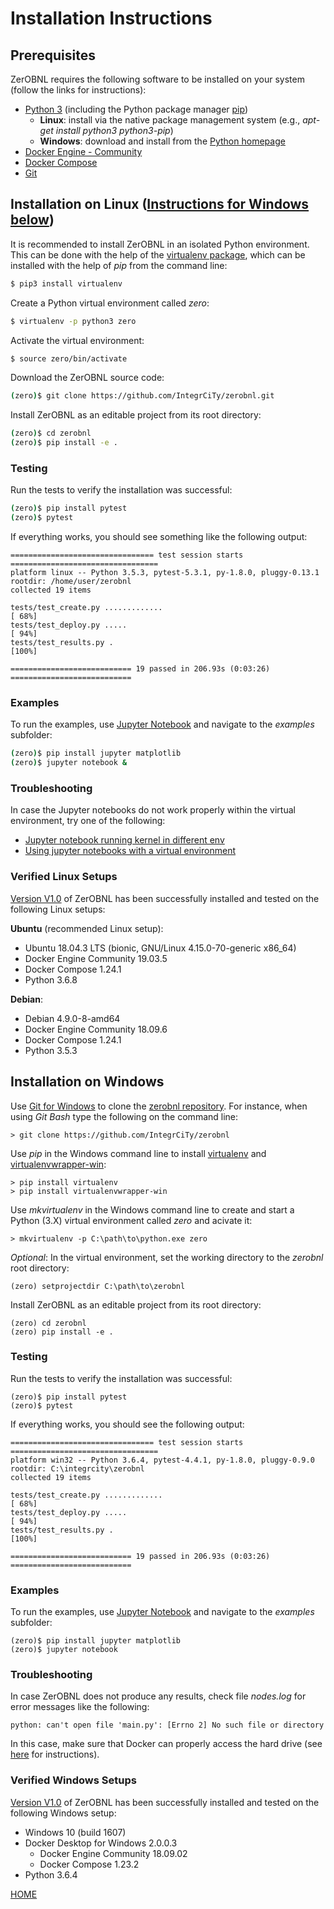 # Installation Instructions

## Prerequisites

ZerOBNL requires the following software to be installed on your system (follow the links for instructions):

 * [Python 3](https://wiki.python.org/moin/BeginnersGuide/Download) (including the Python package manager [pip](https://pip.pypa.io/en/stable/))
   * **Linux**: install via the native package management system
 (e.g., *apt-get install python3 python3-pip*)
   * **Windows**: download and install from the [Python homepage](https://www.python.org/download)
 * [Docker Engine - Community](https://docs.docker.com/install/#supported-platforms)
 * [Docker Compose](https://docs.docker.com/compose/install/)
 * [Git](https://git-scm.com/book/en/v2/Getting-Started-Installing-Git)


## Installation on Linux ([Instructions for Windows below](#Windows))

It is recommended to install ZerOBNL in an isolated Python environment.
This can be done with the help of the [virtualenv package](https://virtualenv.pypa.io/en/stable/), which can be installed with the help of *pip* from the command line:
```bash
$ pip3 install virtualenv
```

Create a Python virtual environment called *zero*:
```bash
$ virtualenv -p python3 zero
```

Activate the virtual environment:
```bash
$ source zero/bin/activate
```

Download the ZerOBNL source code:
```bash
(zero)$ git clone https://github.com/IntegrCiTy/zerobnl.git
```

Install ZerOBNL as an editable project from its root directory:
```bash
(zero)$ cd zerobnl
(zero)$ pip install -e .
```

### Testing

Run the tests to verify the installation was successful:
```bash
(zero)$ pip install pytest
(zero)$ pytest
```

If everything works, you should see something like the following output:
```
================================ test session starts =================================
platform linux -- Python 3.5.3, pytest-5.3.1, py-1.8.0, pluggy-0.13.1
rootdir: /home/user/zerobnl
collected 19 items

tests/test_create.py .............                                             [ 68%]
tests/test_deploy.py .....                                                     [ 94%]
tests/test_results.py .                                                        [100%]

=========================== 19 passed in 206.93s (0:03:26) ===========================
```

### Examples

To run the examples, use [Jupyter Notebook](http://jupyter.org/) and navigate to the *examples* subfolder:
```bash
(zero)$ pip install jupyter matplotlib
(zero)$ jupyter notebook &
```

### Troubleshooting

In case the Jupyter notebooks do not work properly within the virtual environment, try one of the following:
* [Jupyter notebook running kernel in different env](https://stackoverflow.com/questions/37891550/jupyter-notebook-running-kernel-in-different-env)
* [Using jupyter notebooks with a virtual environment](https://anbasile.github.io/programming/2017/06/25/jupyter-venv/)

### Verified Linux Setups

[Version V1.0](https://github.com/IntegrCiTy/zerobnl/releases/tag/v1.0) of ZerOBNL  has been successfully installed and tested on the following Linux setups:

**Ubuntu** (recommended Linux setup):
 * Ubuntu 18.04.3 LTS (bionic, GNU/Linux 4.15.0-70-generic x86_64)
 * Docker Engine Community 19.03.5
 * Docker Compose 1.24.1
 * Python 3.6.8

**Debian**:
 * Debian 4.9.0-8-amd64 
 * Docker Engine Community 18.09.6
 * Docker Compose 1.24.1
 * Python 3.5.3


## <a name="Windows"></a> Installation on Windows

Use [Git for Windows](https://git-scm.com/download/win) to clone the [zerobnl repository](https://github.com/IntegrCiTy/zerobnl).
For instance, when using *Git Bash* type the following on the command line:
```winbatch
> git clone https://github.com/IntegrCiTy/zerobnl
```

Use *pip* in the Windows command line to install [virtualenv](https://virtualenv.pypa.io/en/stable/) and [virtualenvwrapper-win](https://pypi.python.org/pypi/virtualenvwrapper-win):
```winbatch
> pip install virtualenv
> pip install virtualenvwrapper-win
```

Use *mkvirtualenv* in the Windows command line to create and start a Python (3.X) virtual environment called *zero* and acivate it:
```winbatch
> mkvirtualenv -p C:\path\to\python.exe zero
```

*Optional*: In the virtual environment, set the working directory to the *zerobnl* root directory:
```winbatch
(zero) setprojectdir C:\path\to\zerobnl
```

Install ZerOBNL as an editable project from its root directory:
```winbatch
(zero) cd zerobnl
(zero) pip install -e .
```

### Testing

Run the tests to verify the installation was successful:
```winbatch
(zero)$ pip install pytest
(zero)$ pytest
```

If everything works, you should see the following output:
```
================================ test session starts =================================
platform win32 -- Python 3.6.4, pytest-4.4.1, py-1.8.0, pluggy-0.9.0
rootdir: C:\integrcity\zerobnl
collected 19 items

tests/test_create.py .............                                             [ 68%]
tests/test_deploy.py .....                                                     [ 94%]
tests/test_results.py .                                                        [100%]

=========================== 19 passed in 206.93s (0:03:26) ===========================
```

### Examples

To run the examples, use [Jupyter Notebook](http://jupyter.org/) and navigate to the *examples* subfolder:
```winbatch
(zero)$ pip install jupyter matplotlib
(zero)$ jupyter notebook
```

### Troubleshooting

In case ZerOBNL does not produce any results, check file *nodes.log* for error messages like the following:
```
python: can't open file 'main.py': [Errno 2] No such file or directory
```
In this case, make sure that Docker can properly access the hard drive (see [here](https://stackoverflow.com/questions/50018812/docker-for-windows-volumes-are-empty) for instructions).

### Verified Windows Setups

[Version V1.0](https://github.com/IntegrCiTy/zerobnl/releases/tag/v1.0) of ZerOBNL  has been successfully installed and tested on the following Windows setup:
 * Windows 10 (build 1607)
 * Docker Desktop for Windows 2.0.0.3
   * Docker Engine Community 18.09.02
   * Docker Compose 1.23.2
 * Python 3.6.4


[HOME](./index.md)
